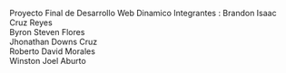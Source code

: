 Proyecto Final de Desarrollo Web Dinamico
Integrantes : 
               Brandon Isaac Cruz Reyes  
               Byron Steven Flores  
               Jhonathan Downs Cruz  
               Roberto David Morales  
               Winston Joel Aburto
